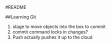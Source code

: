 #README

##Learning Git

1. stage to move objects into the box to commit
2. commit command locks in changes?
3. Push actually pushes it up to the cloud